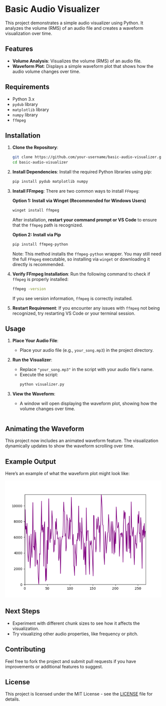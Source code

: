 # Basic Audio Visualizer

This project demonstrates a simple audio visualizer using Python. It analyzes the volume (RMS) of an audio file and creates a waveform visualization over time.

## Features

- **Volume Analysis**: Visualizes the volume (RMS) of an audio file.
- **Waveform Plot**: Displays a simple waveform plot that shows how the audio volume changes over time.

## Requirements

- Python 3.x
- `pydub` library
- `matplotlib` library
- `numpy` library
- `ffmpeg`

## Installation

1. **Clone the Repository**:
   ```bash
   git clone https://github.com/your-username/basic-audio-visualizer.git
   cd basic-audio-visualizer
   ```

2. **Install Dependencies**:
   Install the required Python libraries using pip:
   ```bash
   pip install pydub matplotlib numpy
   ```

3. **Install FFmpeg**:
   There are two common ways to install `FFmpeg`:

   **Option 1: Install via Winget (Recommended for Windows Users)**
   ```bash
   winget install ffmpeg
   ```
   After installation, **restart your command prompt or VS Code** to ensure that the `ffmpeg` path is recognized.

   **Option 2: Install via Pip**
   ```bash
   pip install ffmpeg-python
   ```
   Note: This method installs the `ffmpeg-python` wrapper. You may still need the full `FFmpeg` executable, so installing via `winget` or downloading it directly is recommended.

4. **Verify FFmpeg Installation**:
   Run the following command to check if `ffmpeg` is properly installed:
   ```bash
   ffmpeg -version
   ```
   If you see version information, `ffmpeg` is correctly installed.

5. **Restart Requirement**:
   If you encounter any issues with `ffmpeg` not being recognized, try restarting VS Code or your terminal session.

## Usage

1. **Place Your Audio File**:
   - Place your audio file (e.g., `your_song.mp3`) in the project directory.

2. **Run the Visualizer**:
   - Replace `"your_song.mp3"` in the script with your audio file's name.
   - Execute the script:
     ```bash
     python visualizer.py

3. **View the Waveform**:
   - A window will open displaying the waveform plot, showing how the volume changes over time.
     ```
## Animating the Waveform

This project now includes an animated waveform feature. The visualization dynamically updates to show the waveform scrolling over time.

## Example Output

Here’s an example of what the waveform plot might look like:

![Waveform Example](example_waveform.png)

## Next Steps

- Experiment with different chunk sizes to see how it affects the visualization.
- Try visualizing other audio properties, like frequency or pitch.

## Contributing

Feel free to fork the project and submit pull requests if you have improvements or additional features to suggest.

## License

This project is licensed under the MIT License - see the [LICENSE](LICENSE) file for details.
